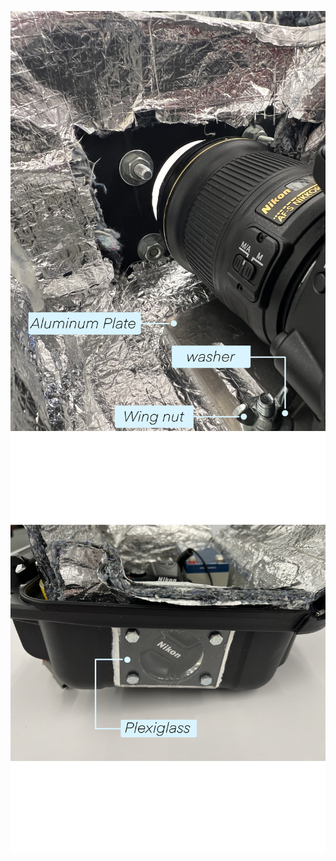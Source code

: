 ![111](https://github.com/WhiteMuyi/Timelapse-Photogrammetry-Wireless-Sensing-Network/blob/main/figure/Detail1.jpg)
![](https://github.com/WhiteMuyi/Timelapse-Photogrammetry-Wireless-Sensing-Network/blob/main/figure/Detail2.jpg)
